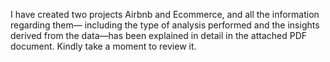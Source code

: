 I have created two projects Airbnb and Ecommerce, and all the information regarding them— including the type of analysis performed and the insights derived from the data—has been explained in detail in the
attached PDF document. Kindly take a moment to review it.
